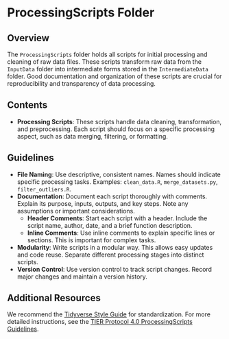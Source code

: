 # ProcessingScripts Folder

## Overview

The `ProcessingScripts` folder holds all scripts for initial processing and cleaning of raw data files. These scripts transform raw data from the `InputData` folder into intermediate forms stored in the `IntermediateData` folder. Good documentation and organization of these scripts are crucial for reproducibility and transparency of data processing.

## Contents

-   **Processing Scripts**: These scripts handle data cleaning, transformation, and preprocessing. Each script should focus on a specific processing aspect, such as data merging, filtering, or formatting.

## Guidelines

-   **File Naming**: Use descriptive, consistent names. Names should indicate specific processing tasks. Examples: `clean_data.R`, `merge_datasets.py`, `filter_outliers.R`.
-   **Documentation**: Document each script thoroughly with comments. Explain its purpose, inputs, outputs, and key steps. Note any assumptions or important considerations.
    -   **Header Comments**: Start each script with a header. Include the script name, author, date, and a brief function description.
    -   **Inline Comments**: Use inline comments to explain specific lines or sections. This is important for complex tasks.
-   **Modularity**: Write scripts in a modular way. This allows easy updates and code reuse. Separate different processing stages into distinct scripts.
-   **Version Control**: Use version control to track script changes. Record major changes and maintain a version history.

## Additional Resources

We recommend the [Tidyverse Style Guide](https://style.tidyverse.org/) for standardization. For more detailed instructions, see the [TIER Protocol 4.0 ProcessingScripts Guidelines](https://www.projecttier.org/tier-protocol/protocol-4-0/root/scripts/processing/).

